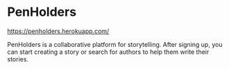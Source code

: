 # PenHolders

https://penholders.herokuapp.com/

PenHolders is a collaborative platform for storytelling. After signing up, you can start creating a story or search for authors to help them write their stories.
